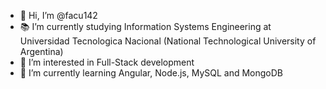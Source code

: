 - 👋 Hi, I’m @facu142
- 📚 I’m currently studying Information Systems Engineering at Universidad Tecnologica Nacional (National Technological University of Argentina)
- 👀 I’m interested in Full-Stack development
- 🌱 I’m currently learning Angular, Node.js, MySQL and MongoDB


<!---
facu142/facu142
--->
